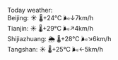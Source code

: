 Today weather:  
Beijing: ☀️   🌡️+24°C 🌬️↓7km/h  
Tianjin: ☀️   🌡️+29°C 🌬️↗4km/h  
Shijiazhuang: 🌦   🌡️+28°C 🌬️↘6km/h  
Tangshan: ☀️   🌡️+25°C 🌬️←5km/h  
